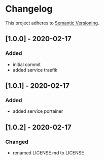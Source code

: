 # Changelog

This project adheres to [Semantic Versioning](https://semver.org/spec/v2.0.0.html).

## [1.0.0] - 2020-02-17

### Added ###

- initial commit
- added service traefik

## [1.0.1] - 2020-02-17

### Added ###

- added service portainer

## [1.0.2] - 2020-02-17

### Changed ###

- renamed LICENSE.md to LICENSE
